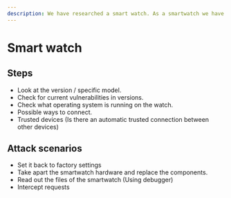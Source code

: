 ```yaml
---
description: We have researched a smart watch. As a smartwatch we have a Garmin 645 Music.
---
```


# Smart watch

## Steps

* Look at the version / specific model.
* Check for current vulnerabilities in versions.
* Check what operating system is running on the watch.
* Possible ways to connect.
* Trusted devices \(Is there an automatic trusted connection between other devices\)

## Attack scenarios 

* Set it back to factory settings
* Take apart the smartwatch hardware and replace the components.
* Read out the files of the smartwatch \(Using debugger\)
* Intercept requests

